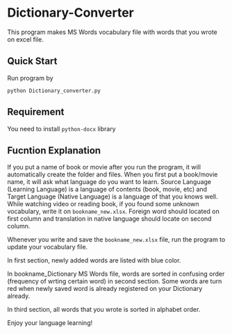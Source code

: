 # Dictionary-Converter

This program makes MS Words vocabulary file with words that you wrote on excel file.

## Quick Start
Run program by
```console
python Dictionary_converter.py
```

## Requirement
You need to install `python-docx` library

## Fucntion Explanation
If you put a name of book or movie after you run the program, it will automatically create the folder and files. When you first put a book/movie name, it will ask what language do you want to learn. Source Language (Learning Language) is a language of contents (book, movie, etc) and Target Language (Native Language) is a language of that you knows well. 
While watching video or reading book, if you found some unknown vocabulary, write it on `bookname_new.xlsx`.
Foreign word should located on first column and translation in native language should locate on second column.

Whenever you write and save the `bookname_new.xlsx` file, run the program to update your vocabulary file.

In first section, newly added words are listed with blue color.

In bookname_Dictionary MS Words file, words are sorted in confusing order (frequency of wrting certain word) in second section.
Some words are turn red when newly saved word is already registered on your Dictionary already.

In third section, all words that you wrote is sorted in alphabet order.

Enjoy your language learning!
